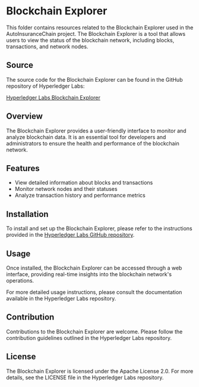 # Blockchain Explorer

This folder contains resources related to the Blockchain Explorer used in the AutoInsuranceChain project. The Blockchain Explorer is a tool that allows users to view the status of the blockchain network, including blocks, transactions, and network nodes.

## Source

The source code for the Blockchain Explorer can be found in the GitHub repository of Hyperledger Labs:

[Hyperledger Labs Blockchain Explorer](https://github.com/hyperledger-labs/blockchain-explorer)

## Overview

The Blockchain Explorer provides a user-friendly interface to monitor and analyze blockchain data. It is an essential tool for developers and administrators to ensure the health and performance of the blockchain network.

## Features

- View detailed information about blocks and transactions
- Monitor network nodes and their statuses
- Analyze transaction history and performance metrics

## Installation

To install and set up the Blockchain Explorer, please refer to the instructions provided in the [Hyperledger Labs GitHub repository](https://github.com/hyperledger-labs/blockchain-explorer).

## Usage

Once installed, the Blockchain Explorer can be accessed through a web interface, providing real-time insights into the blockchain network's operations.

For more detailed usage instructions, please consult the documentation available in the Hyperledger Labs repository.

## Contribution

Contributions to the Blockchain Explorer are welcome. Please follow the contribution guidelines outlined in the Hyperledger Labs repository.

## License

The Blockchain Explorer is licensed under the Apache License 2.0. For more details, see the LICENSE file in the Hyperledger Labs repository.
